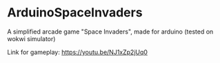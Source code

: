 # ArduinoSpaceInvaders
A simplified arcade game "Space Invaders", made for arduino (tested on wokwi simulator)

Link for gameplay:
https://youtu.be/NJ1xZp2jUq0
